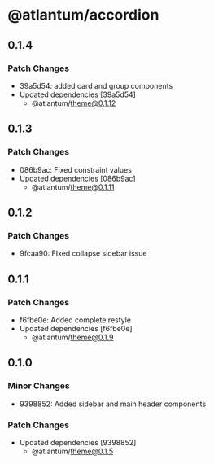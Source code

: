 # @atlantum/accordion

## 0.1.4

### Patch Changes

-   39a5d54: added card and group components
-   Updated dependencies [39a5d54]
    -   @atlantum/theme@0.1.12

## 0.1.3

### Patch Changes

-   086b9ac: Fixed constraint values
-   Updated dependencies [086b9ac]
    -   @atlantum/theme@0.1.11

## 0.1.2

### Patch Changes

-   9fcaa90: FIxed collapse sidebar issue

## 0.1.1

### Patch Changes

-   f6fbe0e: Added complete restyle
-   Updated dependencies [f6fbe0e]
    -   @atlantum/theme@0.1.9

## 0.1.0

### Minor Changes

-   9398852: Added sidebar and main header components

### Patch Changes

-   Updated dependencies [9398852]
    -   @atlantum/theme@0.1.5
